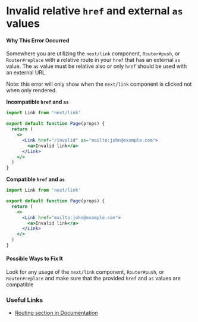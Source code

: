 # Invalid relative `href` and external `as` values

#### Why This Error Occurred

Somewhere you are utilizing the `next/link` component, `Router#push`, or `Router#replace` with a relative route in your `href` that has an external `as` value. The `as` value must be relative also or only `href` should be used with an external URL.

Note: this error will only show when the `next/link` component is clicked not when only rendered.

**Incompatible `href` and `as`**

```jsx
import Link from 'next/link'

export default function Page(props) {
  return (
    <>
      <Link href="/invalid" as="mailto:john@example.com">
        <a>Invalid link</a>
      </Link>
    </>
  )
}
```

**Compatible `href` and `as`**

```jsx
import Link from 'next/link'

export default function Page(props) {
  return (
    <>
      <Link href="mailto:john@example.com">
        <a>Invalid link</a>
      </Link>
    </>
  )
}
```

#### Possible Ways to Fix It

Look for any usage of the `next/link` component, `Router#push`, or `Router#replace` and make sure that the provided `href` and `as` values are compatible

### Useful Links

- [Routing section in Documentation](https://nextjs.org/docs/routing/introduction)
